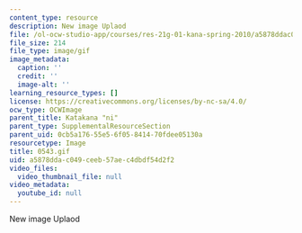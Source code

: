 ```yaml
---
content_type: resource
description: New image Uplaod
file: /ol-ocw-studio-app/courses/res-21g-01-kana-spring-2010/a5878ddac049ceeb57aec4dbdf54d2f2_0543.gif
file_size: 214
file_type: image/gif
image_metadata:
  caption: ''
  credit: ''
  image-alt: ''
learning_resource_types: []
license: https://creativecommons.org/licenses/by-nc-sa/4.0/
ocw_type: OCWImage
parent_title: Katakana "ni"
parent_type: SupplementalResourceSection
parent_uid: 0cb5a176-55e5-6f05-8414-70fdee05130a
resourcetype: Image
title: 0543.gif
uid: a5878dda-c049-ceeb-57ae-c4dbdf54d2f2
video_files:
  video_thumbnail_file: null
video_metadata:
  youtube_id: null
---
```

New image Uplaod